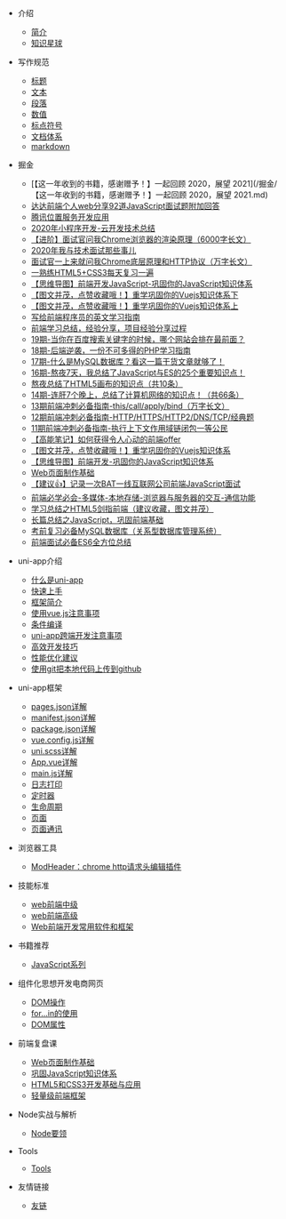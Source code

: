 
* 介绍
    * [简介](/关于我.md)
    * [知识星球](/知识星球.md)

* 写作规范
    * [标题](/技术文档写作规范/title.md)
    * [文本](/技术文档写作规范/text.md)
    * [段落](/技术文档写作规范/paragraph.md)
    * [数值](/技术文档写作规范/number.md)
    * [标点符号](/技术文档写作规范/marks.md)
    * [文档体系](/技术文档写作规范/structure.md)
    * [markdown](/技术文档写作规范/markdown.md)

* 掘金
	* [【这一年收到的书籍，感谢赠予！】一起回顾 2020，展望 2021](/掘金/【这一年收到的书籍，感谢赠予！】一起回顾 2020，展望 2021.md)
	* [达达前端个人web分享92道JavaScript面试题附加回答](/掘金/达达前端个人web分享92道JavaScript面试题附加回答.md)
	* [腾讯位置服务开发应用](/掘金/腾讯位置服务开发应用.md)
	* [2020年小程序开发-云开发技术总结](/掘金/2020年小程序开发-云开发技术总结.md)
	* [【进阶】面试官问我Chrome浏览器的渲染原理（6000字长文）](/掘金/【进阶】面试官问我Chrome浏览器的渲染原理（6000字长文）.md)
	* [2020年我与技术面试那些事儿](/掘金/2020年我与技术面试那些事儿.md) 
	* [面试官一上来就问我Chrome底层原理和HTTP协议（万字长文）](/掘金/面试官一上来就问我Chrome底层原理和HTTP协议（万字长文）.md) 
	* [一熟练HTML5+CSS3每天复习一遍](/掘金/一熟练HTML5+CSS3每天复习一遍.md)
	* [【思维导图】前端开发JavaScript-巩固你的JavaScript知识体系](/掘金/【思维导图】前端开发JavaScript-巩固你的JavaScript知识体系.md) 
	* [【图文并茂，点赞收藏哦！】重学巩固你的Vuejs知识体系下](/掘金/【图文并茂，点赞收藏哦！】重学巩固你的Vuejs知识体系下.md)
	* [【图文并茂，点赞收藏哦！】重学巩固你的Vuejs知识体系上](/掘金/【图文并茂，点赞收藏哦！】重学巩固你的Vuejs知识体系上.md) 
	* [写给前端程序员的英文学习指南](/掘金/写给前端程序员的英文学习指南.md) 
	* [前端学习总结，经验分享，项目经验分享过程](/掘金/前端学习总结，经验分享，项目经验分享过程.md) 
	* [19期-当你在百度搜索关键字的时候，哪个网站会排在最前面？](/掘金/19期-当你在百度搜索关键字的时候，哪个网站会排在最前面？.md)
	* [18期-后端逆袭，一份不可多得的PHP学习指南](/掘金/18期-后端逆袭，一份不可多得的PHP学习指南.md) 
	* [17期-什么是MySQL数据库？看这一篇干货文章就够了！](/掘金/17期-什么是MySQL数据库？看这一篇干货文章就够了！.md)
	* [16期-熬夜7天，我总结了JavaScript与ES的25个重要知识点！](/掘金/16期-熬夜7天，我总结了JavaScript与ES的25个重要知识点！.md)
	* [熬夜总结了HTML5画布的知识点（共10条）](/掘金/熬夜总结了HTML5画布的知识点（共10条）.md) 
	* [14期-连肝7个晚上，总结了计算机网络的知识点！（共66条）](/掘金/14期-连肝7个晚上，总结了计算机网络的知识点！（共66条）.md)
	* [13期前端冲刺必备指南-this/call/apply/bind（万字长文）](/掘金/13期前端冲刺必备指南-this-call-apply-bind（万字长文）.md)
	* [12期前端冲刺必备指南-HTTP/HTTPS/HTTP2/DNS/TCP/经典题](/掘金/12期前端冲刺必备指南-HTTP-HTTPS-HTTP2-DNS-TCP-经典题.md)
	* [11期前端冲刺必备指南-执行上下文作用域链闭包一等公民](/掘金/11期前端冲刺必备指南-执行上下文作用域链闭包一等公民.md)
	* [【高能笔记】如何获得令人心动的前端offer](/掘金/【高能笔记】如何获得令人心动的前端offer.md)
	* [【图文并茂，点赞收藏哦！】重学巩固你的Vuejs知识体系](/掘金/【图文并茂，点赞收藏哦！】重学巩固你的Vuejs知识体系.md)
	* [【思维导图】前端开发-巩固你的JavaScript知识体系](/掘金/【思维导图】前端开发-巩固你的JavaScript知识体系.md)
	* [Web页面制作基础](/掘金/Web页面制作基础.md)
	* [【建议👍】记录一次BAT一线互联网公司前端JavaScript面试](/掘金/【建议👍】记录一次BAT一线互联网公司前端JavaScript面试.md)
	* [前端必学必会-多媒体-本地存储-浏览器与服务器的交互-通信功能](/掘金/前端必学必会-多媒体-本地存储-浏览器与服务器的交互-通信功能.md)
	* [学习总结之HTML5剑指前端（建议收藏，图文并茂）](/掘金/学习总结之HTML5剑指前端（建议收藏，图文并茂）.md)
	* [长篇总结之JavaScript，巩固前端基础](/掘金/长篇总结之JavaScript，巩固前端基础.md)
	* [考前复习必备MySQL数据库（关系型数据库管理系统）](/掘金/考前复习必备MySQL数据库（关系型数据库管理系统）.md)
	* [前端面试必备ES6全方位总结](/掘金/前端面试必备ES6全方位总结.md)

* uni-app介绍
    * [什么是uni-app](/uni-app介绍/什么是uni-app.md)
    * [快速上手](/uni-app介绍/快速上手.md)
    * [框架简介](/uni-app介绍/框架简介.md)
    * [使用vue.js注意事项](/uni-app介绍/使用vue.js注意事项.md)
    * [条件编译](/uni-app介绍/条件编译.md)
    * [uni-app跨端开发注意事项](/uni-app介绍/uni-app跨端开发注意事项.md)
    * [高效开发技巧](/uni-app介绍/高效开发技巧.md)
    * [性能优化建议](/uni-app介绍/性能优化建议.md)
    * [使用git把本地代码上传到github](/uni-app介绍/使用git把本地代码上传到github.md)

* uni-app框架
    * [pages.json详解](/uni-app框架/pages.json详解.md)
    * [manifest.json详解](/uni-app框架/manifest.json详解.md)
    * [package.json详解](/uni-app框架/package.json详解.md)
    * [vue.config.js详解](/uni-app框架/vue.config.js详解.md)
    * [uni.scss详解](/uni-app框架/uni.scss详解.md)
    * [App.vue详解](/uni-app框架/App.vue详解.md)
    * [main.js详解](/uni-app框架/main.js详解.md)
    * [日志打印](/uni-app框架/日志打印.md)
    * [定时器](/uni-app框架/定时器.md)
    * [生命周期](/uni-app框架/生命周期.md)
    * [页面](/uni-app框架/页面.md)
    * [页面通讯](/uni-app框架/页面通讯.md)

* 浏览器工具
    * [ModHeader：chrome http请求头编辑插件](/浏览器工具/ModHeader-chrome-http请求头编辑插件.md)

* 技能标准
    * [web前端中级](/技能标准/web前端中级.md)
    * [web前端高级](/技能标准/web前端高级.md)
    * [Web前端开发常用软件和框架](/技能标准/Web前端开发常用软件和框架.md)

* 书籍推荐
    * [JavaScript系列](/书籍推荐/JavaScript系列.md)

* 组件化思想开发电商网页
    * [DOM操作](/组件化思想开发电商网页/DOM操作.md)
    * [for...in的使用](/组件化思想开发电商网页/for...in的使用.md)
    * [DOM属性](/组件化思想开发网页/DOM属性.md)

* 前端复盘课
    * [Web页面制作基础](/前端复盘课/Web页面制作基础.md)
    * [巩固JavaScript知识体系](/前端复盘课/JavaScript程序设计.md)
    * [HTML5和CSS3开发基础与应用](/前端复盘课/HTML5和CSS3开发基础与应用.md)
    * [轻量级前端框架](/前端复盘课/轻量级前端框架.md)

* Node实战与解析
    * [Node要领](/Node实战与解析/Node要领.md)

* Tools
	* [Tools](Tools/Tools.md)

* 友情链接
    * [友链](/友情链接/友链.md)